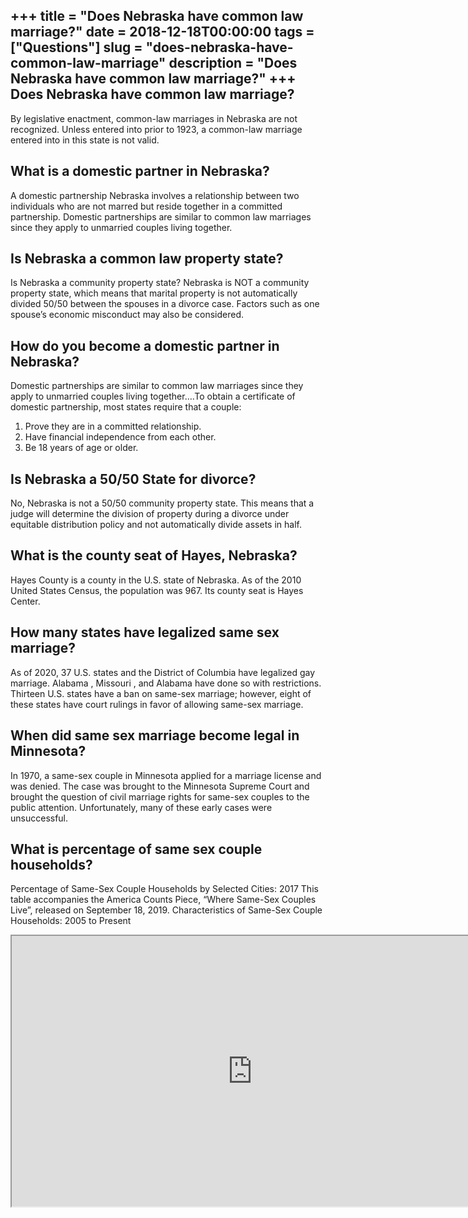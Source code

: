 +++
title = "Does Nebraska have common law marriage?"
date = 2018-12-18T00:00:00
tags = ["Questions"]
slug = "does-nebraska-have-common-law-marriage"
description = "Does Nebraska have common law marriage?"
+++
Does Nebraska have common law marriage?
---------------------------------------

By legislative enactment, common-law marriages in Nebraska are not recognized. Unless entered into prior to 1923, a common-law marriage entered into in this state is not valid.

What is a domestic partner in Nebraska?
---------------------------------------

A domestic partnership Nebraska involves a relationship between two individuals who are not marred but reside together in a committed partnership. Domestic partnerships are similar to common law marriages since they apply to unmarried couples living together.

Is Nebraska a common law property state?
----------------------------------------

Is Nebraska a community property state? Nebraska is NOT a community property state, which means that marital property is not automatically divided 50/50 between the spouses in a divorce case. Factors such as one spouse’s economic misconduct may also be considered.

How do you become a domestic partner in Nebraska?
-------------------------------------------------

Domestic partnerships are similar to common law marriages since they apply to unmarried couples living together….To obtain a certificate of domestic partnership, most states require that a couple:

1. Prove they are in a committed relationship.
2. Have financial independence from each other.
3. Be 18 years of age or older.

Is Nebraska a 50/50 State for divorce?
--------------------------------------

No, Nebraska is not a 50/50 community property state. This means that a judge will determine the division of property during a divorce under equitable distribution policy and not automatically divide assets in half.

What is the county seat of Hayes, Nebraska?
-------------------------------------------

Hayes County is a county in the U.S. state of Nebraska. As of the 2010 United States Census, the population was 967. Its county seat is Hayes Center.

How many states have legalized same sex marriage?
-------------------------------------------------

As of 2020, 37 U.S. states and the District of Columbia have legalized gay marriage. Alabama , Missouri , and Alabama have done so with restrictions. Thirteen U.S. states have a ban on same-sex marriage; however, eight of these states have court rulings in favor of allowing same-sex marriage.

When did same sex marriage become legal in Minnesota?
-----------------------------------------------------

In 1970, a same-sex couple in Minnesota applied for a marriage license and was denied. The case was brought to the Minnesota Supreme Court and brought the question of civil marriage rights for same-sex couples to the public attention. Unfortunately, many of these early cases were unsuccessful.

What is percentage of same sex couple households?
-------------------------------------------------

Percentage of Same-Sex Couple Households by Selected Cities: 2017 This table accompanies the America Counts Piece, “Where Same-Sex Couples Live”, released on September 18, 2019. Characteristics of Same-Sex Couple Households: 2005 to Present

<iframe allow="accelerometer; autoplay; clipboard-write; encrypted-media; gyroscope; picture-in-picture" allowfullscreen="" class="__youtube_prefs__  epyt-is-override  no-lazyload" data-no-lazy="1" data-origheight="433" data-origwidth="770" data-skipgform_ajax_framebjll="" height="433" id="_ytid_69769" loading="lazy" src="https://www.youtube.com/embed/DYAnNtOBWow?enablejsapi=1&autoplay=0&cc_load_policy=0&cc_lang_pref=&iv_load_policy=1&loop=0&modestbranding=0&rel=1&fs=1&playsinline=0&autohide=2&theme=dark&color=red&controls=1&" title="YouTube player" width="770"></iframe>
